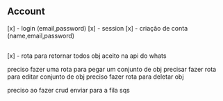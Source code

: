 ## Account
[x] - login (email,password)
[x] - session
[x] - criação de conta (name,email,password)


## 

[x] - rota para retornar todos obj aceito na api do whats

preciso fazer uma rota para pegar um conjunto de obj 
precisar fazer rota para editar conjunto de obj
preciso fazer rota para deletar obj

preciso ao fazer crud enviar para a fila sqs
